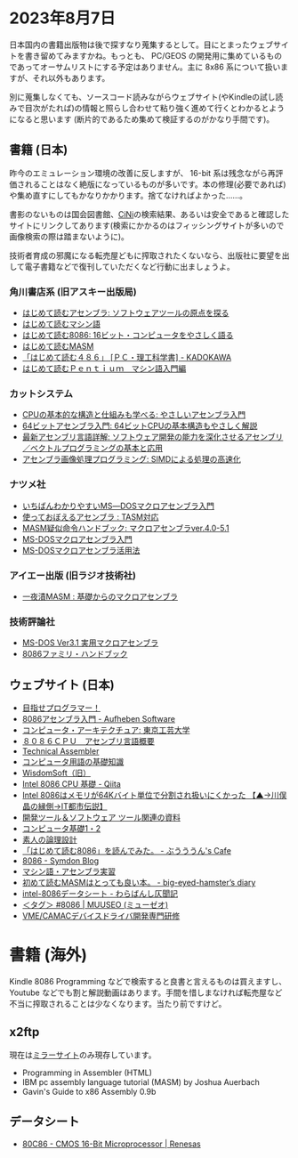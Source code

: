 # 2023年8月7日

日本国内の書籍出版物は後で探すなり蒐集するとして。目にとまったウェブサイトを書き留めてみますかね。もっとも、 PC/GEOS の開発用に集めているものであってオーサムリストにする予定はありません。主に 8x86 系について扱いますが、それ以外もあります。

別に蒐集しなくても、ソースコード読みながらウェブサイト(やKindleの試し読みで目次がたれば)の情報と照らし合わせて粘り強く進めて行くとわかるとようになると思います (断片的であるため集めて検証するのがかなり手間です)。

## 書籍 (日本)

昨今のエミュレーション環境の改善に反しますが、 16-bit 系は残念ながら再評価されることはなく絶版になっているものが多いです。本の修理(必要であれば)や集め直すにしてもかなりかかります。捨てなければよかった……。

書影のないものは国会図書館、[CiNi](https://ci.nii.ac.jp/books/search?advanced=true&count=20&sortorder=3&type=0&title=%E3%82%A2%E3%82%BB%E3%83%B3%E3%83%96%E3%83%A9&update_keep=true)の検索結果、あるいは安全であると確認したサイトにリンクしてあります(検索にかかるのはフィッシングサイトが多いので画像検索の際は踏まないように)。

技術者育成の邪魔になる転売屋どもに搾取されたくないなら、出版社に要望を出して電子書籍などで復刊していただくなど行動に出ましょうよ。

### 角川書店系 (旧アスキー出版局)
* [はじめて読むアセンブラ: ソフトウェアツールの原点を探る](https://www.kadokawa.co.jp/product/200600002127/)
* [はじめて読むマシン語](https://www.kadokawa.co.jp/product/200600002036/)
* [はじめて読む8086: 16ビット・コンピュータをやさしく語る](https://www.kadokawa.co.jp/product/200600002138/)
* [はじめて読むMASM](https://www.kadokawa.co.jp/product/200600002143/)
* [「はじめて読む４８６」 \[ＰＣ・理工科学書\] - KADOKAWA](https://www.kadokawa.co.jp/product/200600002422/)
* [はじめて読むＰｅｎｔｉｕｍ　マシン語入門編](https://www.kadokawa.co.jp/product/200600003423/)

### カットシステム
* [CPUの基本的な構造と仕組みも学べる: やさしいアセンブラ入門](https://www.cutt.co.jp/book/978-4-87783-211-7.html)
* [64ビットアセンブラ入門: 64ビットCPUの基本構造もやさしく解説](https://www.cutt.co.jp/book/978-4-87783-361-9.html)
* [最新アセンブリ言語詳解: ソフトウェア開発の能力を深化させるアセンブリ／ベクトルプログラミングの基本と応用](https://www.cutt.co.jp/book/978-4-87783-540-8.html)
* [アセンブラ画像処理プログラミング: SIMDによる処理の高速化](https://www.cutt.co.jp/book/4-87783-139-8.html)

### ナツメ社
* [いちばんわかりやすいMS―DOSマクロアセンブラ入門](https://iss.ndl.go.jp/sp/show/R100000002-I000001883907-00/)
* [使っておぼえるアセンブラ : TASM対応](https://iss.ndl.go.jp/sp/show/R100000002-I000002119911-00/)
* [MASM疑似命令ハンドブック: マクロアセンブラver.4.0-5.1](https://iss.ndl.go.jp/sp/show/R100000002-I000001993003-00/)
* [MS-DOSマクロアセンブラ入門](https://cir.nii.ac.jp/crid/1130282270670144640)
* [MS-DOSマクロアセンブラ活用法](https://cir.nii.ac.jp/crid/1130282273046037760)

### アイエー出版 (旧ラジオ技術社)
* [一夜漬MASM : 基礎からのマクロアセンブラ](https://ci.nii.ac.jp/ncid/BN03275146.amp)

### 技術評論社
* [MS-DOS Ver3.1 実用マクロアセンブラ](https://iss.ndl.go.jp/sp/show/R100000002-I000001898380-00/)
* [8086ファミリ・ハンドブック](https://www.cqpub.co.jp/hanbai/books/31/31651.htm)


## ウェブサイト (日本)
* [目指せプログラマー！](https://programmer.main.jp/index.html)
* [8086アセンブラ入門 - Aufheben Software](http://software.aufheben.info/contents.html?contents_key=kouza_asm)
* [コンピュータ・アーキテクチュア: 東京工芸大学](http://fujiki.tv/t-kougei/arch/index.html)
* [８０８６ＣＰＵ　アセンブリ言語概要](http://fujiki.tv/t-kougei/arch/asm/index.html)
* [Technical Assembler](http://www.e-net.or.jp/user/missing-link/assembler/menu.html)
* [コンピュータ用語の基礎知識](https://www.cqpub.co.jp/try/kijidb/yougo/cont.htm)
* [WisdomSoft（旧）](http://wisdom.sakura.ne.jp/)
* [Intel 8086 CPU 基礎 - Qiita](https://qiita.com/timwata/items/e7b7a18cc80b31fd940a)
* [Intel 8086はメモリが64Kバイト単位で分割され扱いにくかった 【▲→川俣晶の縁側→IT都市伝説】](https://mag.autumn.org/Content.modf?id=20040406120831)
* [開発ツール＆ソフトウェア ツール関連の資料](http://marigold.sakura.ne.jp/devel/index.html)
* [コンピュータ基礎1・2](http://www.cc.kyoto-su.ac.jp/~kbys/kiso/)
* [素人の論理設計](http://ldlabo.gozaru.jp/)
* [「はじめて読む8086」を読んでみた。 - ぶうううん's Cafe](https://buuuuuuun3939.hatenablog.com/entry/2020/02/28/041858)
* [8086 - Symdon Blog](https://blog.symdon.info/posts/1631874479/)
* [マシン語・アセンブラ実習](https://k-sakabe.com/pca/index_c3.html)
* [初めて読むMASMはとっても良い本。 - big-eyed-hamster’s diary](https://kernelhack.hatenablog.com/entry/20080827/1219835446)
* [intel-8086データシート - わらばんし仄聞記](https://warabanshi.hatenablog.com/entry/2013/10/21/234009)
* [＜タグ＞ #8086 | MUUSEO \(ミューゼオ\)](https://muuseo.com/tags/8086)
* [VME/CAMACデバイスドライバ開発専門研修](https://www-online.kek.jp/~yasu/Kenshu/)

# 書籍 (海外)

Kindle 8086 Programming などで検索すると良書と言えるものは買えますし、Youtube などでも割と解説動画はあります。手間を惜しまなければ転売屋など不当に搾取されることは少なくなります。当たり前ですけど。

## x2ftp
現在は[ミラーサイト](http://ftp.lanet.lv/ftp/mirror/x2ftp/msdos/programming/docs/00index.html)のみ現存しています。

* Programming in Assembler (HTML)
* IBM pc assembly language tutorial (MASM) by Joshua Auerbach
* Gavin's Guide to x86 Assembly 0.9b

## データシート
* [80C86 - CMOS 16-Bit Microprocessor | Renesas](https://www.renesas.com/jp/ja/products/space-harsh-environment/mil-std-883-products/mil-std-883-microprocessors-and-peripherals/80c86-cmos-16-bit-microprocessor)

